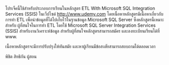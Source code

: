 โปรเจ็คนี้ใช้สำหรับประกอบการเรียนในหลักสูตร ETL With Microsoft SQL Integration Services (SSIS) ในเว็ปไซต์ http://www.udemy.com โดยเนื้อหาหลักสูตรมีเนื้อหาเกี่ยวกับการทำ ETL เพื่อนำข้อมูลที่ได้ไปเก็บไว้ในฐานข้อมูล Microsoft SQL Server ซึ่งหลักสูตรนี้เหมาะสำหรับ ผู้ที่สนใจในการทำ ETL โดยใช้ Microsoft SQL Server Integration Services (SSIS) สำหรับงานวิเคราะห์ข้อมูล สำหรับผู้ที่สนใจหลักสูตรสามารถสมัคร และลงทะเบียนเรียนได้ที่ www.

เนื้อหาหลักสูตรจะมีการปรับปรุงให้ทันสมัย และหาผู้เรียนมีข้อสงสัยสามารถสอบถามได้ตลอดเวลา

พิชิต  สิทธิกัน
   ผู้สอน
